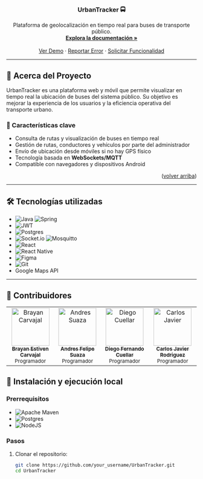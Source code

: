 <a name="readme-top"></a>

<!-- LOGO -->
<br />
<div align="center">
  <h3 align="center">UrbanTracker 🚍</h3>
  <p align="center">
    Plataforma de geolocalización en tiempo real para buses de transporte público.
    <br />
    <a href="https://github.com/your_username/UrbanTracker"><strong>Explora la documentación »</strong></a>
    <br />
    <br />
    <a href="https://github.com/your_username/UrbanTracker">Ver Demo</a>
    ·
    <a href="https://github.com/your_username/UrbanTracker/issues">Reportar Error</a>
    ·
    <a href="https://github.com/your_username/UrbanTracker/issues">Solicitar Funcionalidad</a>
  </p>
</div>

---

## 📌 Acerca del Proyecto

UrbanTracker es una plataforma web y móvil que permite visualizar en tiempo real la ubicación de buses del sistema público. Su objetivo es mejorar la experiencia de los usuarios y la eficiencia operativa del transporte urbano.

### 🎯 Características clave

- Consulta de rutas y visualización de buses en tiempo real
- Gestión de rutas, conductores y vehículos por parte del administrador
- Envío de ubicación desde móviles si no hay GPS físico
- Tecnología basada en **WebSockets/MQTT**
- Compatible con navegadores y dispositivos Android

<p align="right">(<a href="#readme-top">volver arriba</a>)</p>

---

## 🛠️ Tecnologías utilizadas

- ![Java](https://img.shields.io/badge/java-%23ED8B00.svg?style=for-the-badge&logo=openjdk&logoColor=white)  ![Spring](https://img.shields.io/badge/spring-%236DB33F.svg?style=for-the-badge&logo=spring&logoColor=white)
- ![JWT](https://img.shields.io/badge/JWT-black?style=for-the-badge&logo=JSON%20web%20tokens)
- ![Postgres](https://img.shields.io/badge/postgres-%23316192.svg?style=for-the-badge&logo=postgresql&logoColor=white)
- ![Socket.io](https://img.shields.io/badge/Socket.io-black?style=for-the-badge&logo=socket.io&badgeColor=010101)  ![Mosquitto](https://img.shields.io/badge/mosquitto-%233C5280.svg?style=for-the-badge&logo=eclipsemosquitto&logoColor=white)
- ![React](https://img.shields.io/badge/react-%2320232a.svg?style=for-the-badge&logo=react&logoColor=%2361DAFB)
- ![React Native](https://img.shields.io/badge/react_native-%2320232a.svg?style=for-the-badge&logo=react&logoColor=%2361DAFB)
- ![Figma](https://img.shields.io/badge/figma-%23F24E1E.svg?style=for-the-badge&logo=figma&logoColor=white)
- ![Git](https://img.shields.io/badge/git-%23F05033.svg?style=for-the-badge&logo=git&logoColor=white)
- Google Maps API<img href="https://www.google.com/images/branding/product/ico/maps15_bnuw3a_32dp.ico">

---

## 👥 Contribuidores

<table>
  <tr>
    <td align="center">
      <a href="https://github.com/brayan-carvajal">
        <img src="https://avatars.githubusercontent.com/u/202110295?v=4" width="100px;" alt="Brayan Carvajal"/><br />
        <sub><b>Brayan Estiven Carvajal</b></sub>
      </a>
      <br />
      <small>Programador</small>
    </td>
    <td align="center">
      <a href="https://github.com/AFSB114">
        <img src="https://avatars.githubusercontent.com/u/133052714?v=4" width="100px;" alt="Andres Suaza"/><br />
        <sub><b>Andres Felipe Suaza</b></sub>
      </a>
      <br />
      <small>Programador</small>
    </td>
    <td align="center">
      <a href="https://github.com/Jurassickk">
        <img src="https://avatars.githubusercontent.com/u/142623560?v=" width="100px;" alt="Diego Cuellar"/><br />
        <sub><b>Diego Fernando Cuellar</b></sub>
      </a>
      <br />
      <small>Programador</small>
    </td>
    <td align="center">
      <a href="https://github.com/carlosJavierRodirguez">
        <img src="https://avatars.githubusercontent.com/u/173735820?v=4" width="100px;" alt="Carlos Javier"/><br />
        <sub><b>Carlos Javier Rodriguez</b></sub>
      </a>
      <br />
      <small>Programador</small>
    </td>
  </tr>
</table>


## 🚀 Instalación y ejecución local

### Prerrequisitos

- ![Apache Maven](https://img.shields.io/badge/Apache%20Maven-C71A36?style=for-the-badge&logo=Apache%20Maven&logoColor=white)
- ![Postgres](https://img.shields.io/badge/postgres-%23316192.svg?style=for-the-badge&logo=postgresql&logoColor=white)
- ![NodeJS](https://img.shields.io/badge/node.js-6DA55F?style=for-the-badge&logo=node.js&logoColor=white)

### Pasos

1. Clonar el repositorio:
   ```bash
   git clone https://github.com/your_username/UrbanTracker.git
   cd UrbanTracker

